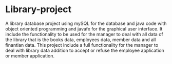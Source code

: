 # Library-project
A library database project using mySQL for the database and java code with object oriented programming and javafx for the graphical user interface. It include the functionality to be used for the manager to deal with all data of the library that is the books data, employees data, member data and all finantian data.
This project include a full functionality for the manager to deal with library data addition to accept or refuse the employee application or member application.
